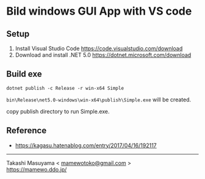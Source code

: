 # Bild windows GUI App with VS code

## Setup

1. Install Visual Studio Code <https://code.visualstudio.com/download>
2. Download and install .NET 5.0 <https://dotnet.microsoft.com/download>

## Build exe

```
dotnet publish -c Release -r win-x64 Simple
```

`bin\Release\net5.0-windows\win-x64\publish\Simple.exe` will be created.

copy publish directory to run Simple.exe. 

## Reference
* <https://kagasu.hatenablog.com/entry/2017/04/16/192117>

----
Takashi Masuyama < mamewotoko@gmail.com >  
https://mamewo.ddo.jp/
